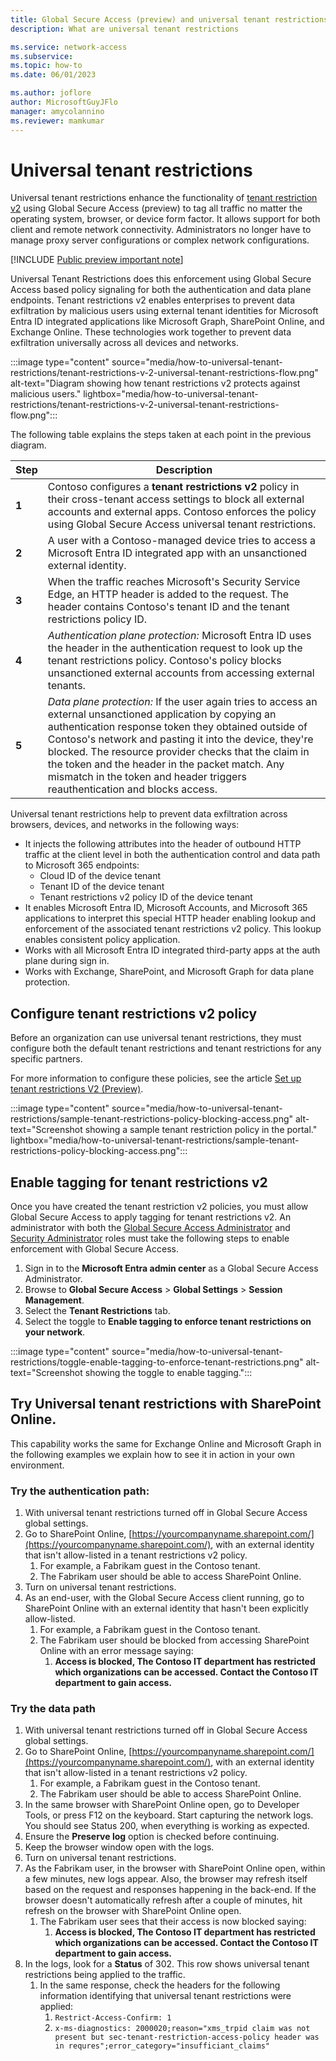 ```yaml
---
title: Global Secure Access (preview) and universal tenant restrictions
description: What are universal tenant restrictions

ms.service: network-access
ms.subservice: 
ms.topic: how-to
ms.date: 06/01/2023

ms.author: joflore
author: MicrosoftGuyJFlo
manager: amycolannino
ms.reviewer: mamkumar
---
```

# Universal tenant restrictions

Universal tenant restrictions enhance the functionality of [tenant restriction v2](https://aka.ms/tenant-restrictions-enforcement) using Global Secure Access (preview) to tag all traffic no matter the operating system, browser, or device form factor. It allows support for both client and remote network connectivity. Administrators no longer have to manage proxy server configurations or complex network configurations.

[!INCLUDE [Public preview important note](./includes/public-preview-important-note.md)]

Universal Tenant Restrictions does this enforcement using Global Secure Access based policy signaling for both the authentication and data plane endpoints. Tenant restrictions v2 enables enterprises to prevent data exfiltration by malicious users using external tenant identities for Microsoft Entra ID integrated applications like Microsoft Graph, SharePoint Online, and Exchange Online. These technologies work together to prevent data exfiltration universally across all devices and networks.

:::image type="content" source="media/how-to-universal-tenant-restrictions/tenant-restrictions-v-2-universal-tenant-restrictions-flow.png" alt-text="Diagram showing how tenant restrictions v2 protects against malicious users." lightbox="media/how-to-universal-tenant-restrictions/tenant-restrictions-v-2-universal-tenant-restrictions-flow.png":::

The following table explains the steps taken at each point in the previous diagram.

| Step | Description |
| --- | --- |
| **1** | Contoso configures a **tenant restrictions v2** policy in their cross-tenant access settings to block all external accounts and external apps. Contoso enforces the policy using Global Secure Access universal tenant restrictions. |
| **2** | A user with a Contoso-managed device tries to access a Microsoft Entra ID integrated app with an unsanctioned external identity. |
| **3** | When the traffic reaches Microsoft's Security Service Edge, an HTTP header is added to the request. The header contains Contoso's tenant ID and the tenant restrictions policy ID. |
| **4** | *Authentication plane protection:* Microsoft Entra ID uses the header in the authentication request to look up the tenant restrictions policy. Contoso's policy blocks unsanctioned external accounts from accessing external tenants. |
| **5** | *Data plane protection:* If the user again tries to access an external unsanctioned application by copying an authentication response token they obtained outside of Contoso's network and pasting it into the device, they're blocked. The resource provider checks that the claim in the token and the header in the packet match. Any mismatch in the token and header triggers reauthentication and blocks access. |

Universal tenant restrictions help to prevent data exfiltration across browsers, devices, and networks in the following ways:

- It injects the following attributes into the header of outbound HTTP traffic at the client level in both the authentication control and data path to Microsoft 365 endpoints:
    - Cloud ID of the device tenant
    - Tenant ID of the device tenant
    - Tenant restrictions v2 policy ID of the device tenant
- It enables Microsoft Entra ID, Microsoft Accounts, and Microsoft 365 applications to interpret this special HTTP header enabling lookup and enforcement of the associated tenant restrictions v2 policy. This lookup enables consistent policy application. 
- Works with all Microsoft Entra ID integrated third-party apps at the auth plane during sign in.
- Works with Exchange, SharePoint, and Microsoft Graph for data plane protection.

## Configure tenant restrictions v2 policy 

Before an organization can use universal tenant restrictions, they must configure both the default tenant restrictions and tenant restrictions for any specific partners.

For more information to configure these policies, see the article [Set up tenant restrictions V2 (Preview)](../active-directory/external-identities/tenant-restrictions-v2.md).

:::image type="content" source="media/how-to-universal-tenant-restrictions/sample-tenant-restrictions-policy-blocking-access.png" alt-text="Screenshot showing a sample tenant restriction policy in the portal." lightbox="media/how-to-universal-tenant-restrictions/sample-tenant-restrictions-policy-blocking-access.png":::

## Enable tagging for tenant restrictions v2

Once you have created the tenant restriction v2 policies, you must allow Global Secure Access to apply tagging for tenant restrictions v2. An administrator with both the [Global Secure Access Administrator](../active-directory/roles/permissions-reference.md) and [Security Administrator](../active-directory/roles/permissions-reference.md#security-administrator) roles must take the following steps to enable enforcement with Global Secure Access.

1. Sign in to the **Microsoft Entra admin center** as a Global Secure Access Administrator.
1. Browse to **Global Secure Access** > **Global Settings** > **Session Management**.
1. Select the **Tenant Restrictions** tab.
1. Select the toggle to **Enable tagging to enforce tenant restrictions on your network**.

:::image type="content" source="media/how-to-universal-tenant-restrictions/toggle-enable-tagging-to-enforce-tenant-restrictions.png" alt-text="Screenshot showing the toggle to enable tagging.":::

## Try Universal tenant restrictions with SharePoint Online.

This capability works the same for Exchange Online and Microsoft Graph in the following examples we explain how to see it in action in your own environment.

### Try the authentication path:

1. With universal tenant restrictions turned off in Global Secure Access global settings.
1. Go to SharePoint Online, [https://yourcompanyname.sharepoint.com/](https://yourcompanyname.sharepoint.com/), with an external identity that isn't allow-listed in a tenant restrictions v2 policy. 
   1. For example, a Fabrikam guest in the Contoso tenant. 
   1. The Fabrikam user should be able to access SharePoint Online.
1. Turn on universal tenant restrictions.
1. As an end-user, with the Global Secure Access client running, go to SharePoint Online with an external identity that hasn't been explicitly allow-listed. 
   1. For example, a Fabrikam guest in the Contoso tenant. 
   1. The Fabrikam user should be blocked from accessing SharePoint Online with an error message saying: 
      1. **Access is blocked, The Contoso IT department has restricted which organizations can be accessed. Contact the Contoso IT department to gain access.**

<!--Add screenshot of error when blocked-->

### Try the data path  

1. With universal tenant restrictions turned off in Global Secure Access global settings.
1. Go to SharePoint Online, [https://yourcompanyname.sharepoint.com/](https://yourcompanyname.sharepoint.com/), with an external identity that isn't allow-listed in a tenant restrictions v2 policy. 
   1. For example, a Fabrikam guest in the Contoso tenant. 
   1. The Fabrikam user should be able to access SharePoint Online.
1. In the same browser with SharePoint Online open, go to Developer Tools, or press F12 on the keyboard. Start capturing the network logs. You should see Status 200, when everything is working as expected. 
1. Ensure the **Preserve log** option is checked before continuing.
1. Keep the browser window open with the logs.  
1. Turn on universal tenant restrictions.
1. As the Fabrikam user, in the browser with SharePoint Online open, within a few minutes, new logs appear. Also, the browser may refresh itself based on the request and responses happening in the back-end. If the browser doesn't automatically refresh after a couple of minutes, hit refresh on the browser with SharePoint Online open. 
   1. The Fabrikam user sees that their access is now blocked saying: 
      1. **Access is blocked, The Contoso IT department has restricted which organizations can be accessed. Contact the Contoso IT department to gain access.** 
1. In the logs, look for a **Status** of 302. This row shows universal tenant restrictions being applied to the traffic. 
   1. In the same response, check the headers for the following information identifying that universal tenant restrictions were applied:
      1. `Restrict-Access-Confirm: 1`
      1. `x-ms-diagnostics: 2000020;reason="xms_trpid claim was not present but sec-tenant-restriction-access-policy header was in requres";error_category="insufficiant_claims"`

<!--- To be added
## FAQs
## Known limitations
## Next steps
Tenant restrictions
Source IP restoration
Compliant network policy
--->
